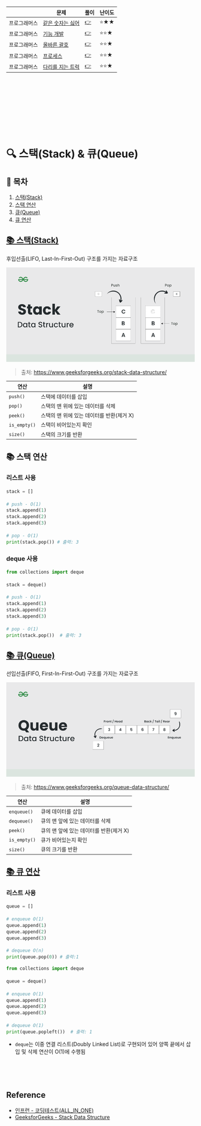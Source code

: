 ||문제|풀이|난이도|
|--|--|--|--|
|프로그래머스|[같은 숫자는 싫어](https://school.programmers.co.kr/learn/courses/30/lessons/12906)|[👉](./01_같은숫자는싫어.py)|⭐️★★|
|프로그래머스|[기능 개발](https://school.programmers.co.kr/learn/courses/30/lessons/42586)|[👉](./02_기능개발.py)|⭐️⭐️★|
|프로그래머스|[올바른 괄호](https://school.programmers.co.kr/learn/courses/30/lessons/12909)|[👉](./03_올바른괄호.py)|⭐️⭐️★|
|프로그래머스|[프로세스](https://school.programmers.co.kr/learn/courses/30/lessons/42587)|[👉](./04_프로세스.py)|⭐️⭐️★|
|프로그래머스|[다리를 지는 트럭](https://school.programmers.co.kr/learn/courses/30/lessons/42583)|[👉](./05_다리를지나는트럭.py)|⭐️⭐️★|


<br><br><br>
---
<br><br>

# 🔍 스택(Stack) & 큐(Queue)

## 📌 목차

1. [스택(Stack)](#1)
2. [스택 연산](#2)
3. [큐(Queue)](#3)
4. [큐 연산](#4)

## [📚 스택(Stack)](#1)
후입선출(LIFO, Last-In-First-Out) 구조를 가지는 자료구조

![alt text](./img/image.png)
> 출처: https://www.geeksforgeeks.org/stack-data-structure/

|연산|설명|
|--|--|
|`push()`|스택에 데이터를 삽입|
|`pop()`|스택의 맨 위에 있는 데이터를 삭제|
|`peek()`|스택의 맨 위에 있는 데이터를 반환(제거 X)|
|`is_empty()`|스택이 비어있는지 확인|
|`size()`|스택의 크기를 반환|

## 📚 스택 연산
### 리스트 사용
```python
stack = []

# push - O(1)
stack.append(1) 
stack.append(2) 
stack.append(3) 

# pop - O(1)
print(stack.pop()) # 출력: 3
```

### deque 사용
```python
from collections import deque

stack = deque()

# push - O(1)
stack.append(1)
stack.append(2)
stack.append(3)

# pop - O(1)
print(stack.pop())  # 출력: 3
```

## [📚 큐(Queue)](#3)
선입선출(FIFO, First-In-First-Out) 구조를 가지는 자료구조

![alt text](./img/image1.png)
> 출처: https://www.geeksforgeeks.org/queue-data-structure/

|연산|설명|
|--|--|
|`enqueue()`|큐에 데이터를 삽입|
|`dequeue()`|큐의 맨 앞에 있는 데이터를 삭제|
|`peek()`|큐의 맨 앞에 있는 데이터를 반환(제거 X)|
|`is_empty()`|큐가 비어있는지 확인|
|`size()`|큐의 크기를 반환|

## [📚 큐 연산](#4)
### 리스트 사용
```python
queue = []

# enqueue O(1)
queue.append(1) 
queue.append(2) 
queue.append(3) 

# dequeue O(n)
print(queue.pop(0)) # 출력:1
```

```python
from collections import deque

queue = deque()

# enqueue O(1)
queue.append(1)
queue.append(2)
queue.append(3)

# dequeue O(1)
print(queue.popleft())  # 출력: 1
```

- `deque`는 이중 연결 리스트(Doubly Linked List)로 구현되어 있어 양쪽 끝에서 삽입 및 삭제 연산이 O(1)에 수행됨



<br><br><br>


## Reference
- [인프런 - 코딩테스트(ALL_IN_ONE)](https://www.inflearn.com/course/%EC%BD%94%EB%94%A9%ED%85%8C%EC%8A%A4%ED%8A%B8-%EC%9E%85%EB%AC%B8-%ED%8C%8C%EC%9D%B4%EC%8D%AC)
- [GeeksforGeeks - Stack Data Structure](https://www.geeksforgeeks.org/stack-data-structure/)
